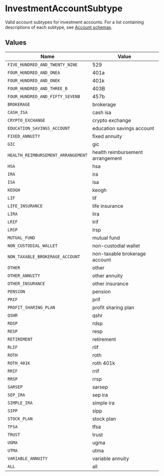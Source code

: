 # InvestmentAccountSubtype

Valid account subtypes for investment accounts. For a list containing descriptions of each subtype, see [Account schemas](https://plaid.com/docs/api/accounts/#StandaloneAccountType-investment).


## Values

| Name                               | Value                              |
| ---------------------------------- | ---------------------------------- |
| `FIVE_HUNDRED_AND_TWENTY_NINE`     | 529                                |
| `FOUR_HUNDRED_AND_ONEA`            | 401a                               |
| `FOUR_HUNDRED_AND_ONEK`            | 401k                               |
| `FOUR_HUNDRED_AND_THREE_B`         | 403B                               |
| `FOUR_HUNDRED_AND_FIFTY_SEVENB`    | 457b                               |
| `BROKERAGE`                        | brokerage                          |
| `CASH_ISA`                         | cash isa                           |
| `CRYPTO_EXCHANGE`                  | crypto exchange                    |
| `EDUCATION_SAVINGS_ACCOUNT`        | education savings account          |
| `FIXED_ANNUITY`                    | fixed annuity                      |
| `GIC`                              | gic                                |
| `HEALTH_REIMBURSEMENT_ARRANGEMENT` | health reimbursement arrangement   |
| `HSA`                              | hsa                                |
| `IRA`                              | ira                                |
| `ISA`                              | isa                                |
| `KEOGH`                            | keogh                              |
| `LIF`                              | lif                                |
| `LIFE_INSURANCE`                   | life insurance                     |
| `LIRA`                             | lira                               |
| `LRIF`                             | lrif                               |
| `LRSP`                             | lrsp                               |
| `MUTUAL_FUND`                      | mutual fund                        |
| `NON_CUSTODIAL_WALLET`             | non-custodial wallet               |
| `NON_TAXABLE_BROKERAGE_ACCOUNT`    | non-taxable brokerage account      |
| `OTHER`                            | other                              |
| `OTHER_ANNUITY`                    | other annuity                      |
| `OTHER_INSURANCE`                  | other insurance                    |
| `PENSION`                          | pension                            |
| `PRIF`                             | prif                               |
| `PROFIT_SHARING_PLAN`              | profit sharing plan                |
| `QSHR`                             | qshr                               |
| `RDSP`                             | rdsp                               |
| `RESP`                             | resp                               |
| `RETIREMENT`                       | retirement                         |
| `RLIF`                             | rlif                               |
| `ROTH`                             | roth                               |
| `ROTH_401K`                        | roth 401k                          |
| `RRIF`                             | rrif                               |
| `RRSP`                             | rrsp                               |
| `SARSEP`                           | sarsep                             |
| `SEP_IRA`                          | sep ira                            |
| `SIMPLE_IRA`                       | simple ira                         |
| `SIPP`                             | sipp                               |
| `STOCK_PLAN`                       | stock plan                         |
| `TFSA`                             | tfsa                               |
| `TRUST`                            | trust                              |
| `UGMA`                             | ugma                               |
| `UTMA`                             | utma                               |
| `VARIABLE_ANNUITY`                 | variable annuity                   |
| `ALL`                              | all                                |